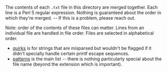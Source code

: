 The contents of each `.txt` file in this directory are merged together.
Each line is a Perl 5 regular expression.
Nothing is guaranteed about the order in which they're merged.
-- If this is a problem, please reach out.

Note: order of the contents of these files can matter.
Lines from an individual file are handled in file order.
Files are selected in alphabetical order.

* [quirks](quirks.txt) is for strings that are misparsed but wouldn't be flagged
if it didn't specially handle certain printf escape sequences.
* [patterns](patterns.txt) is the main list -- there is nothing
particularly special about the file name (beyond the extension which is
important).
